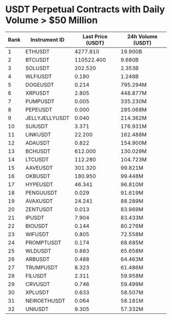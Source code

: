 # USDT Perpetual Contracts with Daily Volume > $50 Million

| Rank | Instrument ID | Last Price (USDT) | 24h Volume (USDT) |
|------|---------------|-------------------|-------------------|
| 1 | ETHUSDT | 4277.810 | 19.900B |
| 2 | BTCUSDT | 110522.400 | 9.680B |
| 3 | SOLUSDT | 202.520 | 2.353B |
| 4 | WLFIUSDT | 0.180 | 1.248B |
| 5 | DOGEUSDT | 0.214 | 795.294M |
| 6 | XRPUSDT | 2.805 | 448.877M |
| 7 | PUMPUSDT | 0.005 | 335.230M |
| 8 | PEPEUSDT | 0.000 | 295.068M |
| 9 | JELLYJELLYUSDT | 0.040 | 214.362M |
| 10 | SUIUSDT | 3.371 | 176.931M |
| 11 | LINKUSDT | 22.200 | 162.488M |
| 12 | ADAUSDT | 0.822 | 154.900M |
| 13 | BCHUSDT | 612.000 | 130.029M |
| 14 | LTCUSDT | 112.280 | 104.723M |
| 15 | AAVEUSDT | 301.320 | 99.821M |
| 16 | OKBUSDT | 180.950 | 99.448M |
| 17 | HYPEUSDT | 46.341 | 96.810M |
| 18 | PENGUUSDT | 0.029 | 91.619M |
| 19 | AVAXUSDT | 24.241 | 88.289M |
| 20 | ZENTUSDT | 0.013 | 83.969M |
| 21 | IPUSDT | 7.904 | 83.433M |
| 22 | BIOUSDT | 0.144 | 80.276M |
| 23 | WIFUSDT | 0.805 | 72.558M |
| 24 | PROMPTUSDT | 0.174 | 68.685M |
| 25 | WLDUSDT | 0.883 | 65.658M |
| 26 | ARBUSDT | 0.488 | 64.463M |
| 27 | TRUMPUSDT | 8.323 | 61.486M |
| 28 | FILUSDT | 2.311 | 59.958M |
| 29 | CRVUSDT | 0.746 | 59.499M |
| 30 | XPLUSDT | 0.633 | 58.507M |
| 31 | NEIROETHUSDT | 0.064 | 58.181M |
| 32 | UNIUSDT | 9.305 | 57.332M |
